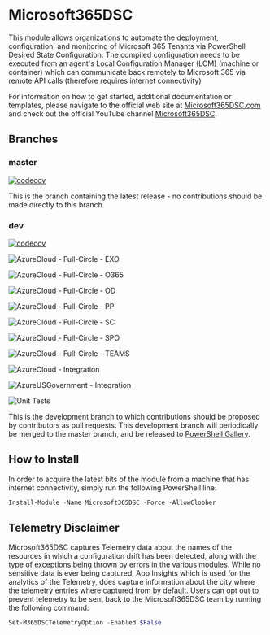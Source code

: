 # Microsoft365DSC

This module allows organizations to automate the deployment,
configuration, and monitoring of Microsoft 365 Tenants via PowerShell
Desired State Configuration. The compiled configuration needs to be
executed from an agent's Local Configuration Manager (LCM) (machine
or container) which can communicate back remotely to Microsoft 365 via
remote API calls (therefore requires internet connectivity)

For information on how to get started, additional documentation or
templates, please navigate to the official web site at
[Microsoft365DSC.com](http://Microsoft365DSC.com) and check out the
official YouTube channel
[Microsoft365DSC](https://www.youtube.com/channel/UCveScabVT6pxzqYgGRu17iw).

## Branches

### master

[![codecov](https://codecov.io/gh/Microsoft/Microsoft365DSC/branch/master/graph/badge.svg)](https://codecov.io/gh/Microsoft/Microsoft365DSC)

This is the branch containing the latest release -
no contributions should be made directly to this branch.

### dev

[![codecov](https://codecov.io/gh/microsoft/Microsoft365DSC/branch/Dev/graph/badge.svg)](https://codecov.io/gh/microsoft/Microsoft365DSC)

![AzureCloud - Full-Circle - EXO](https://github.com/microsoft/Microsoft365DSC/workflows/AzureCloud%20-%20Full-Circle%20-%20EXO/badge.svg)

![AzureCloud - Full-Circle - O365](https://github.com/microsoft/Microsoft365DSC/workflows/AzureCloud%20-%20Full-Circle%20-%20O365/badge.svg)

![AzureCloud - Full-Circle - OD](https://github.com/microsoft/Microsoft365DSC/workflows/AzureCloud%20-%20Full-Circle%20-%20OD/badge.svg)

![AzureCloud - Full-Circle - PP](https://github.com/microsoft/Microsoft365DSC/workflows/AzureCloud%20-%20Full-Circle%20-%20PP/badge.svg)

![AzureCloud - Full-Circle - SC](https://github.com/microsoft/Microsoft365DSC/workflows/AzureCloud%20-%20Full-Circle%20-%20SC/badge.svg)

![AzureCloud - Full-Circle - SPO](https://github.com/microsoft/Microsoft365DSC/workflows/AzureCloud%20-%20Full-Circle%20-%20SPO/badge.svg)

![AzureCloud - Full-Circle - TEAMS](https://github.com/microsoft/Microsoft365DSC/workflows/AzureCloud%20-%20Full-Circle%20-%20TEAMS/badge.svg)

![AzureCloud - Integration](https://github.com/microsoft/Microsoft365DSC/workflows/AzureCloud%20-%20Integration/badge.svg)

![AzureUSGovernment - Integration](https://github.com/microsoft/Microsoft365DSC/workflows/AzureUSGovernment%20-%20Integration/badge.svg)

![Unit Tests](https://github.com/microsoft/Microsoft365DSC/workflows/Unit%20Tests/badge.svg)

This is the development branch
to which contributions should be proposed by contributors as pull requests.
This development branch will periodically be merged to the master branch,
and be released to [PowerShell Gallery](https://www.powershellgallery.com/).

## How to Install

In order to acquire the latest
bits of the module from a machine that has internet connectivity,
simply run the following PowerShell line:

```powershell
Install-Module -Name Microsoft365DSC -Force -AllowClobber
```

## Telemetry Disclaimer

Microsoft365DSC captures Telemetry data about the names of the resources
in which a configuration drift has been detected, along with the type
of exceptions being thrown by errors in the various modules. While no
sensitive data is ever being captured, App Insights which is used for
the analytics of the Telemetry, does capture information about the city
where the telemetry entries where captured from by default. Users can
opt out to prevent telemetry to be sent back to the Microsoft365DSC team
by running the following command:

```powershell
Set-M365DSCTelemetryOption -Enabled $False
```
